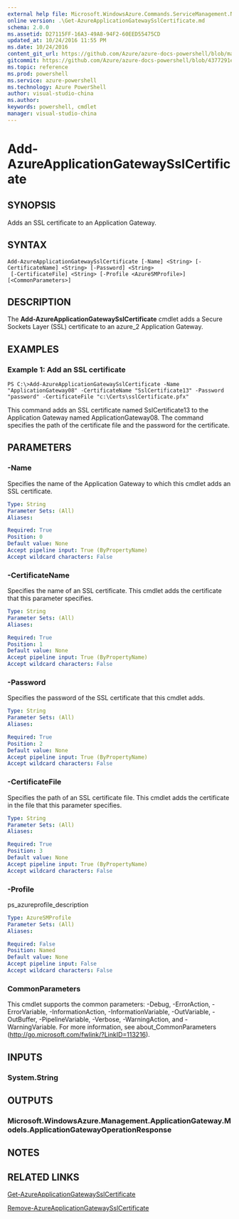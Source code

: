 ```yaml
---
external help file: Microsoft.WindowsAzure.Commands.ServiceManagement.Network.dll-Help.xml
online version: .\Get-AzureApplicationGatewaySslCertificate.md
schema: 2.0.0
ms.assetid: D27115FF-16A3-49A8-94F2-60EED55475CD
updated_at: 10/24/2016 11:55 PM
ms.date: 10/24/2016
content_git_url: https://github.com/Azure/azure-docs-powershell/blob/master/azureps-cmdlets-docs/ServiceManagement/Azure.Networking/v1.6.1/Add-AzureApplicationGatewaySslCertificate.md
gitcommit: https://github.com/Azure/azure-docs-powershell/blob/4377291ee360e58e2c1c5d644155daf6a0279055/azureps-cmdlets-docs/ServiceManagement/Azure.Networking/v1.6.1/Add-AzureApplicationGatewaySslCertificate.md
ms.topic: reference
ms.prod: powershell
ms.service: azure-powershell
ms.technology: Azure PowerShell
author: visual-studio-china
ms.author: 
keywords: powershell, cmdlet
manager: visual-studio-china
---
```


# Add-AzureApplicationGatewaySslCertificate

## SYNOPSIS
Adds an SSL certificate to an Application Gateway.

## SYNTAX

```
Add-AzureApplicationGatewaySslCertificate [-Name] <String> [-CertificateName] <String> [-Password] <String>
 [-CertificateFile] <String> [-Profile <AzureSMProfile>] [<CommonParameters>]
```

## DESCRIPTION
The **Add-AzureApplicationGatewaySslCertificate** cmdlet adds a Secure Sockets Layer (SSL) certificate to an azure_2 Application Gateway.

## EXAMPLES

### Example 1: Add an SSL certificate
```
PS C:\>Add-AzureApplicationGatewaySslCertificate -Name "ApplicationGateway08" -CertificateName "SslCertificate13" -Password "password" -CertificateFile "c:\Certs\sslCertificate.pfx"
```

This command adds an SSL certificate named SslCertificate13 to the Application Gateway named ApplicationGateway08.
The command specifies the path of the certificate file and the password for the certificate.

## PARAMETERS

### -Name
Specifies the name of the Application Gateway to which this cmdlet adds an SSL certificate.

```yaml
Type: String
Parameter Sets: (All)
Aliases: 

Required: True
Position: 0
Default value: None
Accept pipeline input: True (ByPropertyName)
Accept wildcard characters: False
```

### -CertificateName
Specifies the name of an SSL certificate.
This cmdlet adds the certificate that this parameter specifies.

```yaml
Type: String
Parameter Sets: (All)
Aliases: 

Required: True
Position: 1
Default value: None
Accept pipeline input: True (ByPropertyName)
Accept wildcard characters: False
```

### -Password
Specifies the password of the SSL certificate that this cmdlet adds.

```yaml
Type: String
Parameter Sets: (All)
Aliases: 

Required: True
Position: 2
Default value: None
Accept pipeline input: True (ByPropertyName)
Accept wildcard characters: False
```

### -CertificateFile
Specifies the path of an SSL certificate file.
This cmdlet adds the certificate in the file that this parameter specifies.

```yaml
Type: String
Parameter Sets: (All)
Aliases: 

Required: True
Position: 3
Default value: None
Accept pipeline input: True (ByPropertyName)
Accept wildcard characters: False
```

### -Profile
ps_azureprofile_description

```yaml
Type: AzureSMProfile
Parameter Sets: (All)
Aliases: 

Required: False
Position: Named
Default value: None
Accept pipeline input: False
Accept wildcard characters: False
```

### CommonParameters
This cmdlet supports the common parameters: -Debug, -ErrorAction, -ErrorVariable, -InformationAction, -InformationVariable, -OutVariable, -OutBuffer, -PipelineVariable, -Verbose, -WarningAction, and -WarningVariable. For more information, see about_CommonParameters (http://go.microsoft.com/fwlink/?LinkID=113216).

## INPUTS

### System.String

## OUTPUTS

### Microsoft.WindowsAzure.Management.ApplicationGateway.Models.ApplicationGatewayOperationResponse

## NOTES

## RELATED LINKS

[Get-AzureApplicationGatewaySslCertificate](xref:ServiceManagement/Azure.Networking/v1.6.1/Get-AzureApplicationGatewaySslCertificate.md)

[Remove-AzureApplicationGatewaySslCertificate](xref:ServiceManagement/Azure.Networking/v1.6.1/Remove-AzureApplicationGatewaySslCertificate.md)



